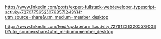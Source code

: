 
https://www.linkedin.com/posts/expert-fullstack-webdeveloper_typescript-activity-7270775652507635712-l3YH?utm_source=share&utm_medium=member_desktop


https://www.linkedin.com/feed/update/urn:li:activity:7279123832655790080?utm_source=share&utm_medium=member_desktop


